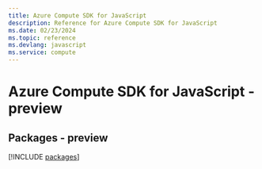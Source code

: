 ```yaml
---
title: Azure Compute SDK for JavaScript
description: Reference for Azure Compute SDK for JavaScript
ms.date: 02/23/2024
ms.topic: reference
ms.devlang: javascript
ms.service: compute
---
```

# Azure Compute SDK for JavaScript - preview
## Packages - preview
[!INCLUDE [packages](compute-index.md)]
